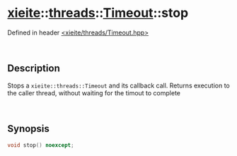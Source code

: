 # [xieite](../../xieite.md)\:\:[threads](../../threads.md)\:\:[Timeout](../Timeout.md)\:\:stop
Defined in header [<xieite/threads/Timeout.hpp>](../../../include/xieite/threads/Timeout.hpp)

&nbsp;

## Description
Stops a `xieite::threads::Timeout` and its callback call. Returns execution to the caller thread, without waiting for the timout to complete

&nbsp;

## Synopsis
```cpp
void stop() noexcept;
```

